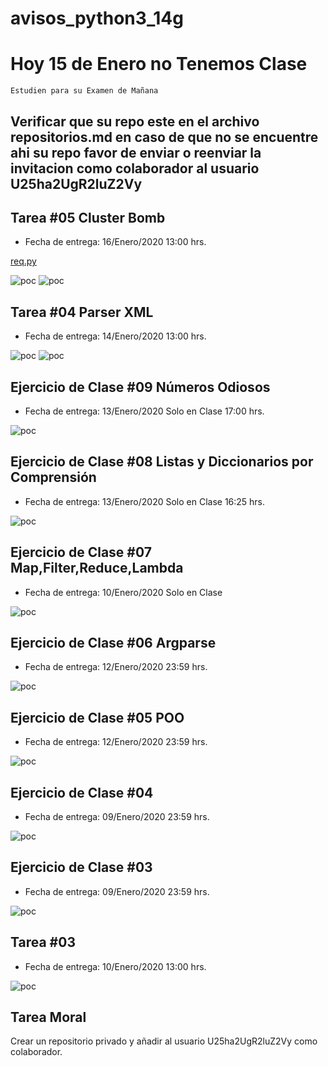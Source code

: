 # avisos_python3_14g

# Hoy 15 de Enero no Tenemos Clase

`Estudien para su Examen de Mañana`

## Verificar que su repo este en el archivo repositorios.md en caso de que no se encuentre ahi su repo favor de enviar o reenviar la invitacion como colaborador al usuario U25ha2UgR2luZ2Vy

## Tarea #05 Cluster Bomb
* Fecha de entrega: 16/Enero/2020 13:00 hrs.

[req.py](https://github.com/U25ha2UgR2luZ2Vy/avisos_python3_14g/blob/master/ejemplos/req.py)

![poc](https://raw.githubusercontent.com/U25ha2UgR2luZ2Vy/avisos_python3_14g/master/tareas_y_ejercicios/tarea06.png)
![poc](https://raw.githubusercontent.com/U25ha2UgR2luZ2Vy/avisos_python3_14g/master/tareas_y_ejercicios/tarea05.png)


## Tarea #04 Parser XML
* Fecha de entrega: 14/Enero/2020 13:00 hrs.

![poc](https://raw.githubusercontent.com/U25ha2UgR2luZ2Vy/avisos_python3_14g/master/tareas_y_ejercicios/tarea04-p1.png)
![poc](https://raw.githubusercontent.com/U25ha2UgR2luZ2Vy/avisos_python3_14g/master/tareas_y_ejercicios/tarea04-p2.png)

## Ejercicio de Clase #09 Números Odiosos
* Fecha de entrega: 13/Enero/2020 Solo en Clase 17:00 hrs.

![poc](https://raw.githubusercontent.com/U25ha2UgR2luZ2Vy/avisos_python3_14g/master/tareas_y_ejercicios/ejercicio09.png)

## Ejercicio de Clase #08 Listas y Diccionarios por Comprensión
* Fecha de entrega: 13/Enero/2020 Solo en Clase 16:25 hrs.

![poc](https://raw.githubusercontent.com/U25ha2UgR2luZ2Vy/avisos_python3_14g/master/tareas_y_ejercicios/ejercicio08.png)

## Ejercicio de Clase #07 Map,Filter,Reduce,Lambda
* Fecha de entrega: 10/Enero/2020 Solo en Clase

![poc](https://raw.githubusercontent.com/U25ha2UgR2luZ2Vy/avisos_python3_14g/master/tareas_y_ejercicios/ejercicio07.png)

## Ejercicio de Clase #06 Argparse
* Fecha de entrega: 12/Enero/2020 23:59 hrs.

![poc](https://raw.githubusercontent.com/U25ha2UgR2luZ2Vy/avisos_python3_14g/master/tareas_y_ejercicios/ejercicio06.png)

## Ejercicio de Clase #05 POO
* Fecha de entrega: 12/Enero/2020 23:59 hrs.

![poc](https://raw.githubusercontent.com/U25ha2UgR2luZ2Vy/avisos_python3_14g/master/tareas_y_ejercicios/ejercicio05.png)

## Ejercicio de Clase #04
* Fecha de entrega: 09/Enero/2020 23:59 hrs.

![poc](https://raw.githubusercontent.com/U25ha2UgR2luZ2Vy/avisos_python3_14g/master/tareas_y_ejercicios/ejercicio04.png)

## Ejercicio de Clase #03
* Fecha de entrega: 09/Enero/2020 23:59 hrs.

![poc](https://raw.githubusercontent.com/U25ha2UgR2luZ2Vy/avisos_python3_14g/master/tareas_y_ejercicios/ejercicio03.png)

## Tarea #03
* Fecha de entrega: 10/Enero/2020 13:00 hrs.

![poc](https://raw.githubusercontent.com/U25ha2UgR2luZ2Vy/avisos_python3_14g/master/tareas_y_ejercicios/tarea03.png)

## Tarea Moral

Crear un repositorio privado y añadir al usuario U25ha2UgR2luZ2Vy como colaborador.